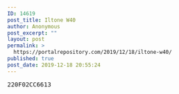 ```yaml
---
ID: 14619
post_title: Iltone W40
author: Anonymous
post_excerpt: ""
layout: post
permalink: >
  https://portalrepository.com/2019/12/18/iltone-w40/
published: true
post_date: 2019-12-18 20:55:24
---
```

<pre>220F02CC6613</pre>